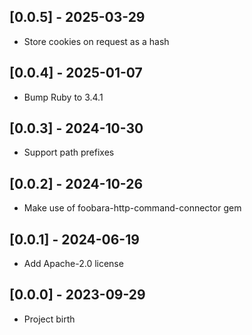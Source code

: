 ## [0.0.5] - 2025-03-29

- Store cookies on request as a hash

## [0.0.4] - 2025-01-07

- Bump Ruby to 3.4.1

## [0.0.3] - 2024-10-30

- Support path prefixes

## [0.0.2] - 2024-10-26

- Make use of foobara-http-command-connector gem

## [0.0.1] - 2024-06-19

- Add Apache-2.0 license

## [0.0.0] - 2023-09-29

- Project birth
